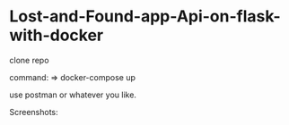 # Lost-and-Found-app-Api-on-flask-with-docker

clone repo

command:
=> docker-compose up

use postman or whatever you like.

Screenshots:

